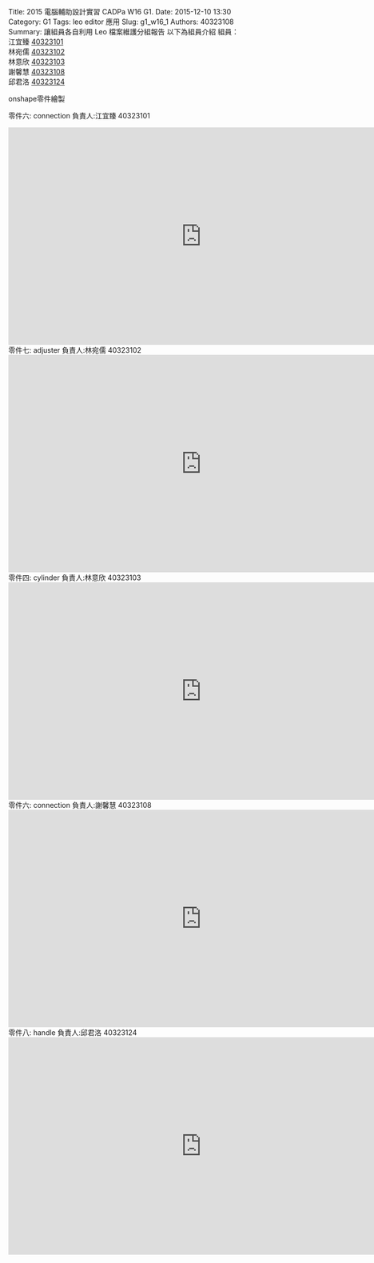 Title: 2015 電腦輔助設計實習 CADPa W16 G1.
Date: 2015-12-10 13:30
Category: G1
Tags: leo editor 應用
Slug: g1_w16_1
Authors: 40323108
Summary: 讓組員各自利用 Leo 檔案維護分組報告
以下為組員介紹
組員：<br />
江宜臻  <a href="http://2015fallhw.github.io/2015fallcadpa/user/40323101/">40323101</a><br /> 
林宛儒  <a href="http://2015fallhw.github.io/2015fallcadpa/user/40323102/">40323102</a><br />
林意欣  <a href="http://2015fallhw.github.io/2015fallcadpa/user/40323103/">40323103</a> <br />
謝馨慧  <a href="http://2015fallhw.github.io/2015fallcadpa/user/40323108/">40323108</a><br />
邱君洛  <a href="http://2015fallhw.github.io/2015fallcadpa/user/40323124/">40323124</a><br />

onshape零件繪製

零件六: connection   負責人:江宜臻 40323101
<iframe width="772" height="435" src="https://www.youtube.com/embed/tISJtg140ck" frameborder="0" allowfullscreen></iframe>
零件七: adjuster      負責人:林宛儒 40323102
<iframe width="772" height="435" src="https://www.youtube.com/embed/9GzFK4Snl28" frameborder="0" allowfullscreen></iframe>
零件四: cylinder        負責人:林意欣 40323103
<iframe width="772" height="435" src="https://www.youtube.com/embed/AN4ALJdlFk4" frameborder="0" allowfullscreen></iframe>
零件六: connection  負責人:謝馨慧 40323108
<iframe width="772" height="435" src="https://www.youtube.com/embed/vvtVNRte0MM" frameborder="0" allowfullscreen></iframe>
零件八: handle     負責人:邱君洛 40323124
<iframe width="772" height="435" src="https://www.youtube.com/embed/iPbv4231pkk" frameborder="0" allowfullscreen></iframe>
